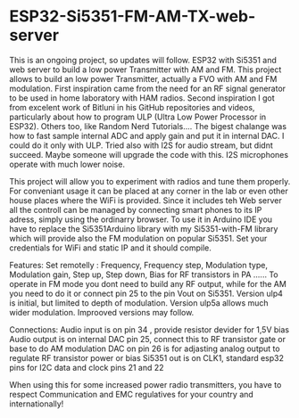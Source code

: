 # ESP32-Si5351-FM-AM-TX-web-server
This is an ongoing project, so updates will follow.
ESP32 with Si5351 and web server to build a low power Transmitter with AM and FM.
This project allows to build an low power Transmitter, actually a FVO with AM and FM modulation. First inspiration came from the need for an RF signal generator to be used in home laboratory with HAM radios.
Second inspiration I got from excelent work of Bitluni in his GitHub repositories and videos, particularly about how to program ULP (Ultra Low Power Processor in ESP32). Others too, like Random Nerd Tutorials....
The bigest chalange was how to fast sample internal ADC and apply gain and put it in internal DAC. I could do it only with ULP. Tried also with I2S for audio stream, but didnt succeed. Maybe someone will upgrade the code with this. I2S microphones operate with much lower noise.

This project will allow you to experiment with radios and tune them properly. For conveniant usage it can be placed at any corner in the lab or even other house places where the WiFi is provided.
Since it includes teh Web server all the controll can be managed by connecting smart phones to its IP adress, simply using the ordinarry browser.
To use it in Arduino IDE you have to replace the Si5351Arduino library with my Si5351-with-FM library which will provide also the FM modulation on popular Si5351.
Set your credentials for WiFi and static IP and it should compile.

Features:
Set remotelly : Frequency, Frequency step, Modulation type, Modulation gain, Step up, Step down, Bias for RF transistors in PA ......
To operate in FM mode you dont need to build any RF output, while for the AM you need to do it or connect pin 25 to the pin Vout on Si5351.
Version ulp4 is initial, but limited to depth of modulation. Version ulp5a allows much wider modulation. Improoved versions may follow.

Connections: Audio input is on pin 34  , provide resistor devider for 1,5V bias
             Audio output is on internal DAC pin 25, connect this to RF transistor gate or base to do AM modulation
             DAC on pin 26 is for adjasting analog output to regulate RF transistor power or bias
             Si5351 out is on CLK1, standard esp32 pins for I2C data and clock pins 21 and 22
             
When using this for some increased power radio transmitters, you have to respect Communication and EMC regulatives for your country and internationally!
